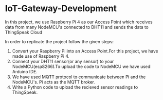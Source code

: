 # IoT-Gateway-Development
In this project, we use Raspberry Pi 4 as our Access Point which receives data from many NodeMCU's connected to DHT11 and sends the data to ThingSpeak Cloud

In order to replicate the project follow the given steps:
1) Convert your Raspberry Pi into an Access Point.For this project, we have made use of Raspberry Pi 4.
2) Connect your DHT11 sensor(or any sensor) to your NodeMCU(esp8266).To upload the code to NodeMCU we have used Arduino IDE.
3) We have used MQTT protocol to communicate between Pi and the NodeMCU's. Pi acts as the MQTT broker.
4) Write a Python code to upload the recieved sensor readings to ThingSpeak.
